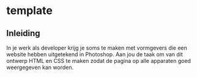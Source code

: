 # template

## Inleiding
In je werk als developer krijg je soms te maken met vormgevers die een website hebben uitgetekend in Photoshop. Aan jou de taak om van dit ontwerp HTML en CSS te maken zodat de pagina op alle apparaten goed weergegeven kan worden.


